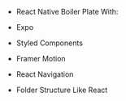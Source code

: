 - React Native Boiler Plate With:

* Expo

* Styled Components

* Framer Motion

* React Navigation

* Folder Structure Like React
